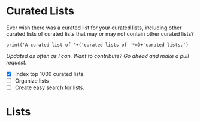 # Curated Lists

Ever wish there was a curated list for your curated lists, including other curated lists of curated lists that may or may not contain other curated lists?

```
print('A curated list of '+('curated lists of '*∞)+'curated lists.')
```

_Updated as often as I can. Want to contribute? Go ahead and make a pull request._

- [x] Index top 1000 curated lists.
- [ ] Organize lists
- [ ] Create easy search for lists.

# Lists
